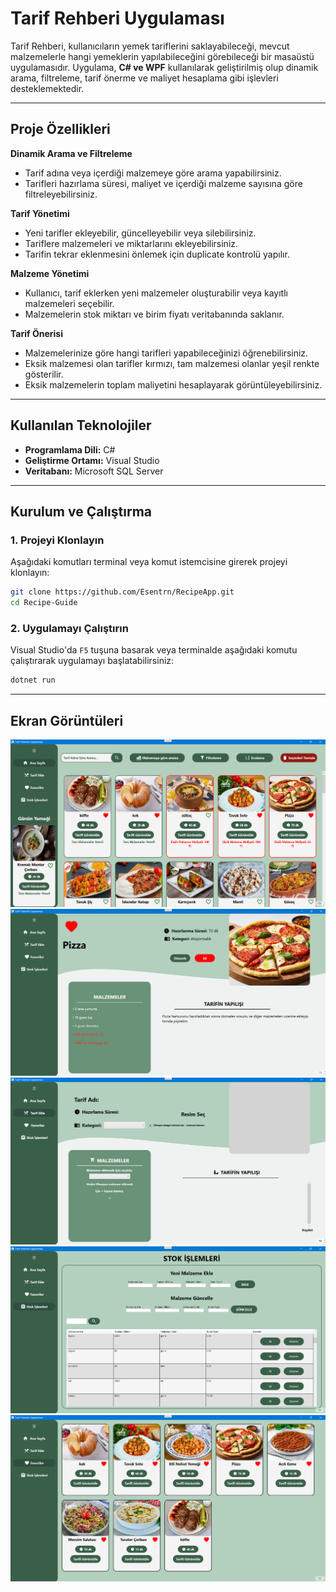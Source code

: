 # **Tarif Rehberi Uygulaması**

Tarif Rehberi, kullanıcıların yemek tariflerini saklayabileceği, mevcut malzemelerle hangi yemeklerin yapılabileceğini görebileceği bir masaüstü uygulamasıdır. Uygulama, **C# ve WPF** kullanılarak geliştirilmiş olup dinamik arama, filtreleme, tarif önerme ve maliyet hesaplama gibi işlevleri desteklemektedir.

---

## **Proje Özellikleri**  

**Dinamik Arama ve Filtreleme**  
- Tarif adına veya içerdiği malzemeye göre arama yapabilirsiniz.  
- Tarifleri hazırlama süresi, maliyet ve içerdiği malzeme sayısına göre filtreleyebilirsiniz.

**Tarif Yönetimi**  
- Yeni tarifler ekleyebilir, güncelleyebilir veya silebilirsiniz.  
- Tariflere malzemeleri ve miktarlarını ekleyebilirsiniz.  
- Tarifin tekrar eklenmesini önlemek için duplicate kontrolü yapılır.

**Malzeme Yönetimi**  
- Kullanıcı, tarif eklerken yeni malzemeler oluşturabilir veya kayıtlı malzemeleri seçebilir.  
- Malzemelerin stok miktarı ve birim fiyatı veritabanında saklanır.  

**Tarif Önerisi**  
- Malzemelerinize göre hangi tarifleri yapabileceğinizi öğrenebilirsiniz.  
- Eksik malzemesi olan tarifler kırmızı, tam malzemesi olanlar yeşil renkte gösterilir.  
- Eksik malzemelerin toplam maliyetini hesaplayarak görüntüleyebilirsiniz.  

---

## **Kullanılan Teknolojiler**  

- **Programlama Dili:** C#  
- **Geliştirme Ortamı:** Visual Studio
- **Veritabanı:** Microsoft SQL Server  

---

## **Kurulum ve Çalıştırma**  

### **1. Projeyi Klonlayın**  

Aşağıdaki komutları terminal veya komut istemcisine girerek projeyi klonlayın:  

```sh
git clone https://github.com/Esentrn/RecipeApp.git
cd Recipe-Guide
```

### **2. Uygulamayı Çalıştırın**  

Visual Studio'da `F5` tuşuna basarak veya terminalde aşağıdaki komutu çalıştırarak uygulamayı başlatabilirsiniz:  

```sh
dotnet run
```

---

## **Ekran Görüntüleri**  

![Resim](https://github.com/Esentrn/RecipeApp/blob/d44e9d86c2c8f37f249e878853ca58f73f8847a2/RecipeApp1.png)
![Resim](https://github.com/Esentrn/RecipeApp/blob/d44e9d86c2c8f37f249e878853ca58f73f8847a2/RecipeApp2.png)
![Resim](https://github.com/Esentrn/RecipeApp/blob/d44e9d86c2c8f37f249e878853ca58f73f8847a2/RecipeApp3.png)
![Resim](https://github.com/Esentrn/RecipeApp/blob/d44e9d86c2c8f37f249e878853ca58f73f8847a2/RecipeApp4.png)
![Resim](https://github.com/Esentrn/RecipeApp/blob/d44e9d86c2c8f37f249e878853ca58f73f8847a2/RecipeApp5.png)
